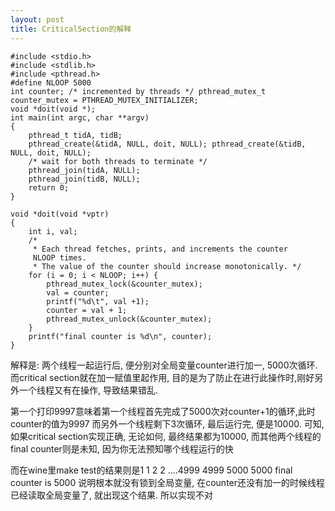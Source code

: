 ```yaml
---
layout: post
title: CriticalSection的解释
---
```


    #include <stdio.h>
    #include <stdlib.h>
    #include <pthread.h>
    #define NLOOP 5000
    int counter; /* incremented by threads */ pthread_mutex_t counter_mutex = PTHREAD_MUTEX_INITIALIZER;
    void *doit(void *);
    int main(int argc, char **argv)
    {
        pthread_t tidA, tidB;
        pthread_create(&tidA, NULL, doit, NULL); pthread_create(&tidB, NULL, doit, NULL);
        /* wait for both threads to terminate */
        pthread_join(tidA, NULL);
        pthread_join(tidB, NULL);
        return 0;
    }
    
    void *doit(void *vptr)
    {
        int i, val;
        /*
         * Each thread fetches, prints, and increments the counter
         NLOOP times.
         * The value of the counter should increase monotonically. */
        for (i = 0; i < NLOOP; i++) {
            pthread_mutex_lock(&counter_mutex);
            val = counter;
            printf("%d\t", val +1);
            counter = val + 1;
            pthread_mutex_unlock(&counter_mutex);
        }
        printf("final counter is %d\n", counter);
    }


  解释是: 两个线程一起运行后, 便分别对全局变量counter进行加一, 5000次循环.
而critical section就在加一赋值里起作用, 目的是为了防止在进行此操作时,刚好另外一个线程又有在操作, 导致结果错乱.

  第一个打印9997意味着第一个线程首先完成了5000次对counter+1的循环,此时counter的值为9997
而另外一个线程剩下3次循环, 最后运行完, 便是10000.
  可知, 如果critical section实现正确, 无论如何, 最终结果都为10000, 而其他两个线程的final counter则是未知, 因为你无法预知哪个线程运行的快 

  而在wine里make test的结果则是1 1 2 2 ....4999 4999 5000 5000	final counter is 5000
说明根本就没有锁到全局变量, 在counter还没有加一的时候线程已经读取全局变量了, 就出现这个结果.
所以实现不对
